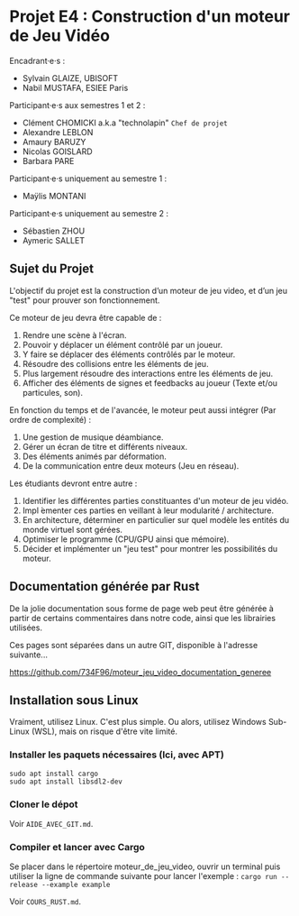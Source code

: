 # Projet E4 : Construction d'un moteur de Jeu Vidéo

Encadrant·e·s :
- Sylvain GLAIZE, UBISOFT
- Nabil MUSTAFA, ESIEE Paris

Participant·e·s aux semestres 1 et 2 :
- Clément CHOMICKI a.k.a "technolapin" `Chef de projet`
- Alexandre LEBLON
- Amaury BARUZY
- Nicolas GOISLARD
- Barbara PARE

Participant·e·s uniquement au semestre 1 :
- Maÿlis MONTANI

Participant·e·s uniquement au semestre 2 :
- Sébastien ZHOU
- Aymeric SALLET

## Sujet du Projet

L'objectif du projet est la construction d’un moteur de jeu video, et d’un jeu "test" pour prouver son fonctionnement.

Ce moteur de jeu devra être capable de :
1. Rendre une scène à l'écran.
2. Pouvoir y déplacer un élément contrôlé par un joueur.
3. Y faire se déplacer des éléments contrôlés par le moteur.
4. Résoudre des collisions entre les éléments de jeu.
5. Plus largement résoudre des interactions entre les éléments de jeu.
6. Afficher des éléments de signes et feedbacks au joueur (Texte et/ou particules, son).

En fonction du temps et de l'avancée, le moteur peut aussi intégrer (Par ordre de complexité) :
1. Une gestion de musique déambiance.
2. Gérer un écran de titre et différents niveaux.
3. Des éléments animés par déformation.
4. De la communication entre deux moteurs (Jeu en réseau).

Les étudiants devront entre autre :
1. Identifier les différentes parties constituantes d'un moteur de jeu vidéo.
2. Impl ́ementer ces parties en veillant à leur modularité / architecture.
3. En architecture, déterminer en particulier sur quel modèle les entités du monde virtuel sont gérées.
4. Optimiser le programme (CPU/GPU ainsi que mémoire).
5. Décider et implémenter un "jeu test" pour montrer les possibilités du moteur.

## Documentation générée par Rust
De la jolie documentation sous forme de page web peut être générée à partir de certains commentaires dans notre code, ainsi que les librairies utilisées.

Ces pages sont séparées dans un autre GIT, disponible à l'adresse suivante...

https://github.com/734F96/moteur_jeu_video_documentation_generee

## Installation sous Linux
Vraiment, utilisez Linux. C'est plus simple.
Ou alors, utilisez Windows Sub-Linux (WSL), mais on risque d'être vite limité.

### Installer les paquets nécessaires (Ici, avec APT)

```
sudo apt install cargo
sudo apt install libsdl2-dev
```

### Cloner le dépot

Voir `AIDE_AVEC_GIT.md`.

### Compiler et lancer avec Cargo

Se placer dans le répertoire moteur_de_jeu_video, ouvrir un terminal puis utiliser la ligne de commande suivante pour lancer l'exemple : 
`cargo run --release --example example`

Voir `COURS_RUST.md`.
